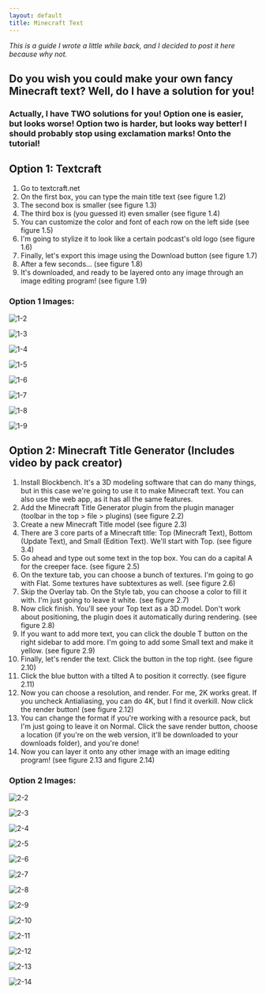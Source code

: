 ```yaml
---
layout: default
title: Minecraft Text
---
```

*This is a guide I wrote a little while back, and I decided to post it here because why not.*

## Do you wish you could make your own fancy Minecraft text? Well, do I have a solution for you!

### Actually, I have TWO solutions for you! Option one is easier, but looks worse! Option two is harder, but looks way better! I should probably stop using exclamation marks! Onto the tutorial!

## Option 1: Textcraft
1. Go to textcraft.net
2. On the first box, you can type the main title text (see figure 1.2)
3. The second box is smaller (see figure 1.3)
4. The third box is (you guessed it) even smaller (see figure 1.4)
5. You can customize the color and font of each row on the left side (see figure 1.5)
6. I'm going to stylize it to look like a certain podcast's old logo (see figure 1.6)
7. Finally, let's export this image using the Download button (see figure 1.7)
8. After a few seconds... (see figure 1.8)
9. It's downloaded, and ready to be layered onto any image through an image editing program! (see figure 1.9)

### Option 1 Images:
![1-2](/images/minecraft-text/1-2.jpg)  
  
![1-3](/images/minecraft-text/1-3.jpg)  
  
![1-4](/images/minecraft-text/1-4.jpg)  
  
![1-5](/images/minecraft-text/1-5.jpg)  
  
![1-6](/images/minecraft-text/1-6.jpg)  
  
![1-7](/images/minecraft-text/1-7.jpg)  
  
![1-8](/images/minecraft-text/1-8.jpg)  
  
![1-9](/images/minecraft-text/1-9.png)


## Option 2: Minecraft Title Generator (Includes video by pack creator)
1. Install Blockbench. It's a 3D modeling software that can do many things, but in this case we're going to use it to make Minecraft text. You can also use the web app, as it has all the same features.
2. Add the Minecraft Title Generator plugin from the plugin manager (toolbar in the top > file > plugins) (see figure 2.2)
3. Create a new Minecraft Title model (see figure 2.3)
4. There are 3 core parts of a Minecraft title: Top (Minecraft Text), Bottom (Update Text), and Small (Edition Text). We'll start with Top. (see figure 3.4)
5. Go ahead and type out some text in the top box. You can do a capital A for the creeper face. (see figure 2.5)
6. On the texture tab, you can choose a bunch of textures. I'm going to go with Flat. Some textures have subtextures as well. (see figure 2.6)
7. Skip the Overlay tab. On the Style tab, you can choose a color to fill it with. I'm just going to leave it white. (see figure 2.7)
8. Now click finish. You'll see your Top text as a 3D model. Don't work about positioning, the plugin does it automatically during rendering. (see figure 2.8)
9. If you want to add more text, you can click the double T button on the right sidebar to add more. I'm going to add some Small text and make it yellow. (see figure 2.9)
10. Finally, let's render the text. Click the button in the top right. (see figure 2.10)
11. Click the blue button with a tilted A to position it correctly. (see figure 2.11)
12. Now you can choose a resolution, and render. For me, 2K works great. If you uncheck Antialiasing, you can do 4K, but I find it overkill. Now click the render button! (see figure 2.12)
13. You can change the format if you're working with a resource pack, but I'm just going to leave it on Normal. Click the save render button, choose a location (if you're on the web version, it'll be downloaded to your downloads folder), and you're done! 
14. Now you can layer it onto any other image with an image editing program! (see figure 2.13 and figure 2.14)

### Option 2 Images:
![2-2](/images/minecraft-text/2-2.jpg)  
  
![2-3](/images/minecraft-text/2-3.jpg)  
  
![2-4](/images/minecraft-text/2-4.jpg)  
  
![2-5](/images/minecraft-text/2-5.jpg)  
  
![2-6](/images/minecraft-text/2-6.jpg)  
  
![2-7](/images/minecraft-text/2-7.jpg)  
  
![2-8](/images/minecraft-text/2-8.jpg)  
  
![2-9](/images/minecraft-text/2-9.jpg)  
  
![2-10](/images/minecraft-text/2-10.jpg)  
  
![2-11](/images/minecraft-text/2-11.jpg)  
  
![2-12](/images/minecraft-text/2-12.jpg)  
  
![2-13](/images/minecraft-text/2-13.jpg)  
  
![2-14](/images/minecraft-text/2-14.png)  